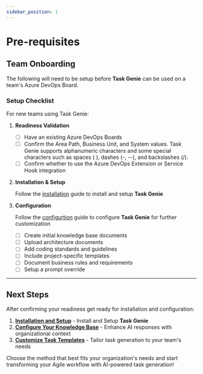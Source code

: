 ```yaml
---
sidebar_position: 1
---
```


# Pre-requisites

## Team Onboarding

The following will need to be setup before **Task Genie** can be used on a team's Azure DevOps Board.

### Setup Checklist

For new teams using Task Genie:

1. **Readiness Validation**

   - [ ] Have an existing Azure DevOps Boards
   - [ ] Confirm the Area Path, Business Unit, and System values. Task Genie supports alphanumeric characters and some special characters such as spaces ( ), dashes (-, --), and backslashes (/).
   - [ ] Confirm whether to use the Azure DevOps Extension or Service Hook integration

2. **Installation & Setup**

   Follow the [installation](./installation.md) guide to install and setup **Task Genie**

3. **Configuration**

   Follow the [configurtion](./configuration.md) guide to configure **Task Genie** for further customization

   - [ ] Create initial knowledge base documents
   - [ ] Upload architecture documents
   - [ ] Add coding standards and guidelines
   - [ ] Include project-specific templates
   - [ ] Document business rules and requirements
   - [ ] Setup a prompt override

---

## Next Steps

After confirming your readiness get ready for installation and configuration:

1. **[Installation and Setup](./installation.md)** - Install and Setup **Task Genie**
2. **[Configure Your Knowledge Base](./knowledge-base-setup.md)** - Enhance AI responses with organizational context
3. **[Customize Task Templates](./customization.md)** - Tailor task generation to your team's needs

Choose the method that best fits your organization's needs and start transforming your Agile workflow with AI-powered task generation!
